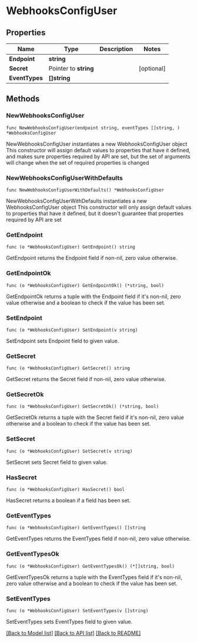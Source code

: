 # WebhooksConfigUser

## Properties

Name | Type | Description | Notes
------------ | ------------- | ------------- | -------------
**Endpoint** | **string** |  |
**Secret** | Pointer to **string** |  | [optional]
**EventTypes** | **[]string** |  |

## Methods

### NewWebhooksConfigUser

`func NewWebhooksConfigUser(endpoint string, eventTypes []string, ) *WebhooksConfigUser`

NewWebhooksConfigUser instantiates a new WebhooksConfigUser object
This constructor will assign default values to properties that have it defined,
and makes sure properties required by API are set, but the set of arguments
will change when the set of required properties is changed

### NewWebhooksConfigUserWithDefaults

`func NewWebhooksConfigUserWithDefaults() *WebhooksConfigUser`

NewWebhooksConfigUserWithDefaults instantiates a new WebhooksConfigUser object
This constructor will only assign default values to properties that have it defined,
but it doesn't guarantee that properties required by API are set

### GetEndpoint

`func (o *WebhooksConfigUser) GetEndpoint() string`

GetEndpoint returns the Endpoint field if non-nil, zero value otherwise.

### GetEndpointOk

`func (o *WebhooksConfigUser) GetEndpointOk() (*string, bool)`

GetEndpointOk returns a tuple with the Endpoint field if it's non-nil, zero value otherwise
and a boolean to check if the value has been set.

### SetEndpoint

`func (o *WebhooksConfigUser) SetEndpoint(v string)`

SetEndpoint sets Endpoint field to given value.


### GetSecret

`func (o *WebhooksConfigUser) GetSecret() string`

GetSecret returns the Secret field if non-nil, zero value otherwise.

### GetSecretOk

`func (o *WebhooksConfigUser) GetSecretOk() (*string, bool)`

GetSecretOk returns a tuple with the Secret field if it's non-nil, zero value otherwise
and a boolean to check if the value has been set.

### SetSecret

`func (o *WebhooksConfigUser) SetSecret(v string)`

SetSecret sets Secret field to given value.

### HasSecret

`func (o *WebhooksConfigUser) HasSecret() bool`

HasSecret returns a boolean if a field has been set.

### GetEventTypes

`func (o *WebhooksConfigUser) GetEventTypes() []string`

GetEventTypes returns the EventTypes field if non-nil, zero value otherwise.

### GetEventTypesOk

`func (o *WebhooksConfigUser) GetEventTypesOk() (*[]string, bool)`

GetEventTypesOk returns a tuple with the EventTypes field if it's non-nil, zero value otherwise
and a boolean to check if the value has been set.

### SetEventTypes

`func (o *WebhooksConfigUser) SetEventTypes(v []string)`

SetEventTypes sets EventTypes field to given value.



[[Back to Model list]](../README.md#documentation-for-models) [[Back to API list]](../README.md#documentation-for-api-endpoints) [[Back to README]](../README.md)
